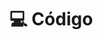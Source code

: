 # 💻 Código

<figure><img src="../../../.gitbook/assets/computadora-portatil-dibujo-sola-linea-codificar-concepto-codigo-programacion-ilustracion-vector-grafico-diseno-dibujo-linea-continua_638785-1241.avif" alt=""><figcaption></figcaption></figure>
